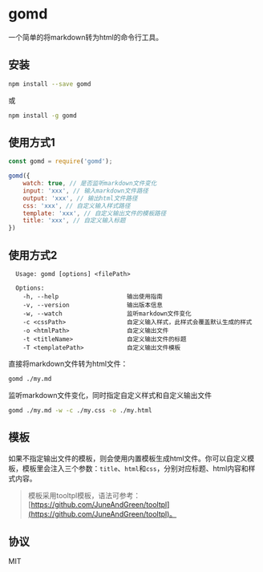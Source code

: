# gomd

一个简单的将markdown转为html的命令行工具。

## 安装

```bash
npm install --save gomd
```

或

```bash
npm install -g gomd
```

## 使用方式1

```js
const gomd = require('gomd');

gomd({
    watch: true, // 是否监听markdown文件变化
    input: 'xxx', // 输入markdown文件路径
    output: 'xxx', // 输出html文件路径
    css: 'xxx', // 自定义输入样式路径
    template: 'xxx', // 自定义输出文件的模板路径
    title: 'xxx', // 自定义输入标题
})

```

## 使用方式2

```
  Usage: gomd [options] <filePath>

  Options:
    -h, --help                   输出使用指南
    -v, --version                输出版本信息
    -w, --watch                  监听markdown文件变化
    -c <cssPath>                 自定义输入样式，此样式会覆盖默认生成的样式
    -o <htmlPath>                自定义输出文件
    -t <titleName>               自定义输出文件的标题
    -T <templatePath>            自定义输出文件模板
```

直接将markdown文件转为html文件：

```bash
gomd ./my.md
```

监听markdown文件变化，同时指定自定义样式和自定义输出文件

```bash
gomd ./my.md -w -c ./my.css -o ./my.html
```

## 模板

如果不指定输出文件的模板，则会使用内置模板生成html文件。你可以自定义模板，模板里会注入三个参数：`title`、`html`和`css`，分别对应标题、html内容和样式内容。

> 模板采用tooltpl模板，语法可参考：[https://github.com/JuneAndGreen/tooltpl](https://github.com/JuneAndGreen/tooltpl)。

## 协议

MIT
